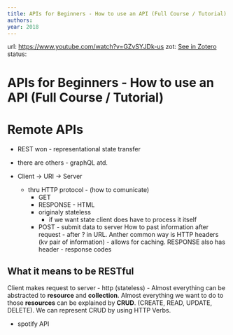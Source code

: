 ```yaml
---
title: APIs for Beginners - How to use an API (Full Course / Tutorial)
authors: 
year: 2018
---
```

url:  https://www.youtube.com/watch?v=GZvSYJDk-us
zot: [See in Zotero](zotero://select/items/@freecodecamp.orgAPIsBeginnersHow2019)
status:
# APIs for Beginners - How to use an API (Full Course / Tutorial)
# Remote APIs
- REST won - representational state transfer
- there are others - graphQL atd. 

- Client -> URI -> Server
	- thru HTTP protocol - (how to comunicate)
		- GET
		- RESPONSE - HTML
		- originaly stateless
			- if we want state client does have to process it itself
		- POST - submit data to server
How to past information after request - after ? in URL. Anther common way is HTTP headers (kv pair of information) - allows for caching. RESPONSE also has header - response codes 

## What it means to be RESTful
Client makes request to server - http (stateless) - 
Almost everything can be abstracted to **resource** and **collection**. 
Almost everything we want to do to those **resources** can be explained by **CRUD**. (CREATE, READ, UPDATE, DELETE). We can represent CRUD by using HTTP Verbs. 

- spotify API

##  




